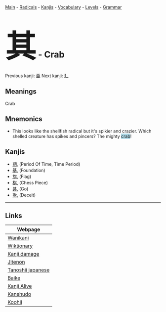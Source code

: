 <style> bigfont {font-size: 100px}</style>
[Main](../README.md) -
[Radicals](../radicals.md) -
[Kanjis](../kanjis.md) -
[Vocabulary](../vocabulary.md) -
[Levels](../levels.md) -
[Grammar](../grammar.md)
# <bigfont> 其</bigfont> - Crab 

Previous kanji: [亜](亜.md) Next kanji: [廴](廴.md) 

## Meanings
 Crab
## Mnemonics
 * This looks like the shellfish radical but it's spikier and crazier. Which shelled creature has spikes and pincers? The mighty <span style="background-color:#ADD8E6"> crab</span>!


## Kanjis
 * [期](../kanjis/期.md), (Period Of Time, Time Period)
* [基](../kanjis/基.md), (Foundation)
* [旗](../kanjis/旗.md), (Flag)
* [棋](../kanjis/棋.md), (Chess Piece)
* [碁](../kanjis/碁.md), (Go)
* [欺](../kanjis/欺.md), (Deceit)



---

## Links 

| Webpage |
| --- |
| [Wanikani          ](https://www.wanikani.com/kanji/其) |
| [Wiktionary        ](https://en.wiktionary.org/wiki/其) |
| [Kanji damage      ](http://www.kanjidamage.com/kanji/search?utf8=✓&q=其) |
| [Jitenon           ](https://jitenon.com/kanji/其) |
| [Tanoshii japanese ](https://www.tanoshiijapanese.com/dictionary/kanji.cfm?k=其) |
| [Baike             ](https://baike.baidu.com/item/其) |
| [Kanji Alive       ](https://app.kanjialive.com/其) |
| [Kanshudo          ](https://www.kanshudo.com/searchmn?q=其) |
| [Koohii            ](https://kanji.koohii.com/study/kanji/其) |
